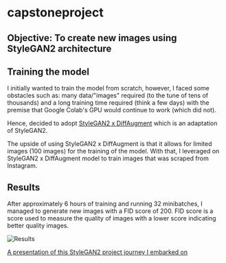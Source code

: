 # capstoneproject

## Objective: To create new images using StyleGAN2 architecture  

## Training the model 
I initially wanted to train the model from scratch, however, I faced some obstacles such as: many data/"images" required (to the tune of tens of thousands) and a long training time required (think a few days) with the premise that Google Colab's GPU would continue to work (which did not). 

Hence, decided to adopt [StyleGAN2 x DiffAugment](https://github.com/mit-han-lab/data-efficient-gans/tree/master/DiffAugment-stylegan2)  which is an adaptation of StyleGAN2. 

The upside of using StyleGAN2 x DiffAugment is that it allows for limited images (100 images) for the training of the model. With that, I leveraged on StyleGAN2 x DiffAugment model to train images that was scraped from Instagram. 

## Results 
After approximately 6 hours of training and running 32 minibatches, I managed to generate new images with a FID score of 200. FID score is a score used to measure the quality of images with a lower score indicating better quality images. 

![Results](results.gif)

[A presentation of this StyleGAN2 project journey I embarked on](https://docs.google.com/presentation/d/e/2PACX-1vQwwAgrjzIH5O_MjHq28tdB2Hz2zTdd1NMEziP7hc-25hrO2Lf3742BKWJExebL81aGLjfRyM4kk-lJ/pub?start=false&loop=false&delayms=3000)
